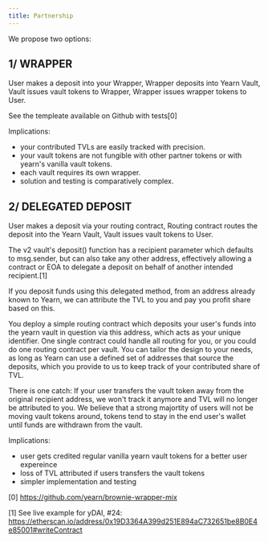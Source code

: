 ```yaml
---
title: Partnership
---
```


We propose two options:

## 1/ WRAPPER

User makes a deposit into your Wrapper,
Wrapper deposits into Yearn Vault,
Vault issues vault tokens to Wrapper,
Wrapper issues wrapper tokens to User.

See the templeate available on Github with tests[0]

Implications:
- your contributed TVLs are easily tracked with precision.
- your vault tokens are not fungible with other partner tokens or with yearn's vanilla vault tokens.
- each vault requires its own wrapper.
- solution and testing is comparatively complex.

## 2/ DELEGATED DEPOSIT

User makes a deposit via your routing contract,
Routing contract routes the deposit into the Yearn Vault,
Vault issues vault tokens to User.

The v2 vault's deposit() function has a recipient parameter which defaults to msg.sender, but can also take any other address, effectively allowing a contract or EOA to delegate a deposit on behalf of another intended recipient.[1]

If you deposit funds using this delegated method, from an address already known to Yearn, we can attribute the TVL to you and pay you profit share based on this.

You deploy a simple routing contract which deposits your user's funds into the yearn vault in question via this address, which acts as your unique identifier. One single contract could handle all routing for you, or you could do one routing contract per vault. You can tailor the design to your needs, as long as Yearn can use a defined set of addresses that source the deposits, which you provide to us to keep track of your contributed share of TVL.

There is one catch: If your user transfers the vault token away from the original recipient address, we won't track it anymore and TVL will no longer be attributed to you. We believe that a strong majortity of users will not be moving vault tokens around, tokens tend to stay in the end user's wallet until funds are withdrawn from the vault.

Implications:
- user gets credited regular vanilla yearn vault tokens for a better user expereince
- loss of TVL attributed if users transfers the vault tokens  
- simpler implementation and testing

[0] https://github.com/yearn/brownie-wrapper-mix

[1] See live example for yDAI, #24: https://etherscan.io/address/0x19D3364A399d251E894aC732651be8B0E4e85001#writeContract